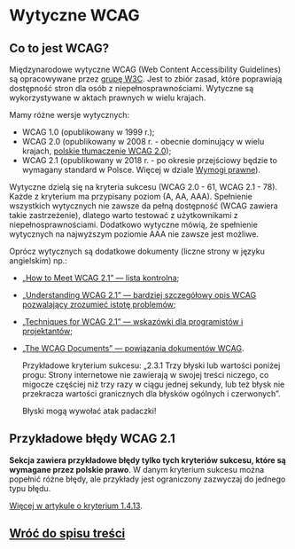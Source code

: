 # Wytyczne WCAG

## Co to jest WCAG?

Międzynarodowe wytyczne WCAG (Web Content Accessibility Guidelines) są opracowywane przez [grupę W3C](https://www.w3.org/WAI/). Jest to zbiór zasad, które poprawiają dostępność stron dla osób z niepełnosprawnościami. Wytyczne są wykorzystywane w aktach prawnych w wielu krajach.

Mamy różne wersje wytycznych:

- WCAG 1.0 (opublikowany w 1999 r.);
- WCAG 2.0 (opublikowany w 2008 r. - obecnie dominujący w wielu krajach, [polskie tłumaczenie WCAG 2.0](http://fdc.org.pl/wcag2/));
- WCAG 2.1 (opublikowany w 2018 r. - po okresie przejściowy będzie to wymagany standard w Polsce. Więcej w dziale [Wymogi prawne](./5_Wymogi_prawne.md)).

Wytyczne dzielą się na kryteria sukcesu (WCAG 2.0 - 61, WCAG 2.1 - 78). Każde z kryterium ma przypisany poziom (A, AA, AAA). Spełnienie wszystkich wytycznych nie zawsze da pełną dostępność (WCAG zawiera takie zastrzeżenie), dlatego warto testować z użytkownikami z niepełnosprawnościami. Dodatkowo wytyczne mówią, że spełnienie wytycznych na najwyższym poziomie AAA nie zawsze jest możliwe.

Oprócz wytycznych są dodatkowe dokumenty (liczne strony w języku angielskim) np.:

- [„How to Meet WCAG 2.1” — lista kontrolna](https://www.w3.org/WAI/WCAG21/quickref/);
- [„Understanding WCAG 2.1” — bardziej szczegółowy opis WCAG pozwalający zrozumieć istotę problemów](https://www.w3.org/WAI/WCAG21/Understanding/);
- [„Techniques for WCAG 2.1” — wskazówki dla programistów i projektantów](https://www.w3.org/WAI/WCAG21/Techniques/);
- [„The WCAG Documents” — powiązania dokumentów WCAG](https://www.w3.org/WAI/standards-guidelines/wcag/docs/).

  Przykładowe kryterium sukcesu:
  „2.3.1 Trzy błyski lub wartości poniżej progu: Strony internetowe nie zawierają w swojej treści niczego, co migocze częściej niż trzy razy w ciągu jednej sekundy, lub też błysk nie przekracza wartości granicznych dla błysków ogólnych i czerwonych”.

  Błyski mogą wywołać atak padaczki!

## Przykładowe błędy WCAG 2.1

**Sekcja zawiera przykładowe błędy tylko tych kryteriów sukcesu, które są wymagane przez polskie prawo**. W danym kryterium sukcesu można popełnić różne błędy, ale przykłady jest ograniczony zazwyczaj do jednego typu błędu.

[Więcej w artykule o kryterium 1.4.13](https://knowbility.org/blog/2018/WCAG21-1413ContentHoverFocus/).

## [Wróć do spisu treści](../README.md)
